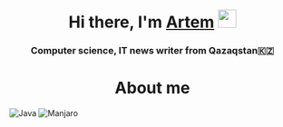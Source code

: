 <h1 align="center">Hi there, I'm <a href="https://github.com/Kudinov-Artemilus" target="_blank">Artem</a> 
<img src="https://github.com/blackcater/blackcater/raw/main/images/Hi.gif" height="32"/></h1>
<h3 align="center">Computer science, IT news writer from Qazaqstan🇰🇿</h3>


<h1 align="center">About me</h1>

![Java](https://img.shields.io/badge/java-%23ED8B00.svg?style=for-the-badge&logo=java&logoColor=white)
![Manjaro](https://img.shields.io/badge/Manjaro-35BF5C?style=for-the-badge&logo=Manjaro&logoColor=white)
